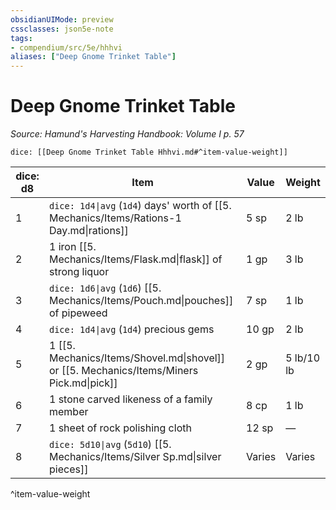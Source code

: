 ```yaml
---
obsidianUIMode: preview
cssclasses: json5e-note
tags:
- compendium/src/5e/hhhvi
aliases: ["Deep Gnome Trinket Table"]
---
```

# Deep Gnome Trinket Table
*Source: Hamund's Harvesting Handbook: Volume I p. 57* 

`dice: [[Deep Gnome Trinket Table Hhhvi.md#^item-value-weight]]`

| dice: d8 | Item | Value | Weight |
|----------|------|-------|--------|
| 1 | `dice: 1d4\|avg` (`1d4`) days' worth of [[5. Mechanics/Items/Rations-1 Day.md\|rations]] | 5 sp | 2 lb |
| 2 | 1 iron [[5. Mechanics/Items/Flask.md\|flask]] of strong liquor | 1 gp | 3 lb |
| 3 | `dice: 1d6\|avg` (`1d6`) [[5. Mechanics/Items/Pouch.md\|pouches]] of pipeweed | 7 sp | 1 lb |
| 4 | `dice: 1d4\|avg` (`1d4`) precious gems | 10 gp | 2 lb |
| 5 | 1 [[5. Mechanics/Items/Shovel.md\|shovel]] or [[5. Mechanics/Items/Miners Pick.md\|pick]] | 2 gp | 5 lb/10 lb |
| 6 | 1 stone carved likeness of a family member | 8 cp | 1 lb |
| 7 | 1 sheet of rock polishing cloth | 12 sp | — |
| 8 | `dice: 5d10\|avg` (`5d10`) [[5. Mechanics/Items/Silver Sp.md\|silver pieces]] | Varies | Varies |
^item-value-weight